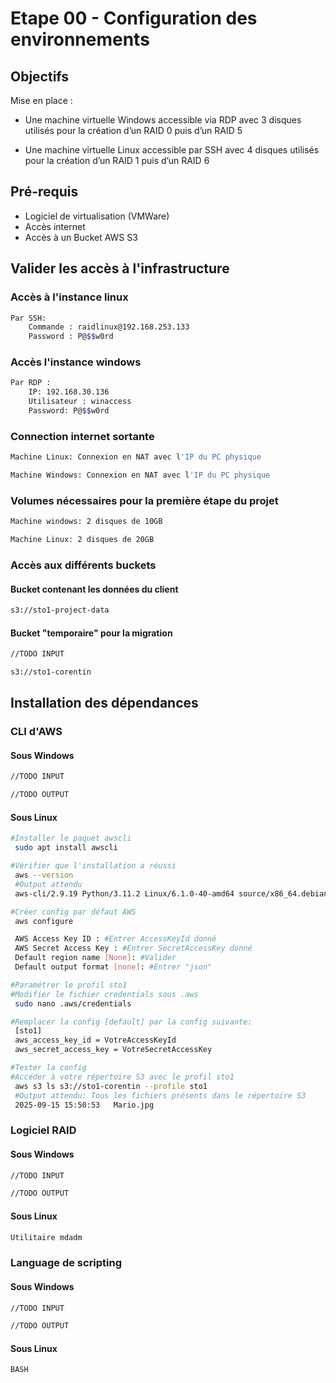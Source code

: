 # Etape 00 - Configuration des environnements

## Objectifs

Mise en place :

- Une machine virtuelle Windows accessible via RDP avec 3 disques utilisés pour la création d’un RAID 0 puis d’un RAID 5

- Une machine virtuelle Linux accessible par SSH avec 4 disques utilisés pour la création d’un RAID 1 puis d’un RAID 6

## Pré-requis

- Logiciel de virtualisation (VMWare)
- Accès internet
- Accès à un Bucket AWS S3


## Valider les accès à l'infrastructure

### Accès à l'instance linux



```bash
Par SSH: 
    Commande : raidlinux@192.168.253.133
    Password : P@$$w0rd

```

### Accès l'instance windows

```bash
Par RDP : 
    IP: 192.168.30.136
    Utilisateur : winaccess
    Password: P@$$w0rd

```

### Connection internet sortante

```bash
Machine Linux: Connexion en NAT avec l'IP du PC physique
```

```bash
Machine Windows: Connexion en NAT avec l'IP du PC physique
```

### Volumes nécessaires pour la première étape du projet

```bash
Machine windows: 2 disques de 10GB
```

```bash
Machine Linux: 2 disques de 20GB
```

### Accès aux différents buckets

#### Bucket contenant les données du client

```bash
s3://sto1-project-data
```

#### Bucket "temporaire" pour la migration

```bash
//TODO INPUT
```

```bash
s3://sto1-corentin
```

## Installation des dépendances

### CLI d'AWS

#### Sous Windows

```bash
//TODO INPUT
```

```bash
//TODO OUTPUT
```

#### Sous Linux

```bash
#Installer le paquet awscli
 sudo apt install awscli

#Vérifier que l'installation a réussi
 aws --version
 #Output attendu
 aws-cli/2.9.19 Python/3.11.2 Linux/6.1.0-40-amd64 source/x86_64.debian.12
```

```bash
#Créer config par défaut AWS
 aws configure

 AWS Access Key ID : #Entrer AccessKeyId donné
 AWS Secret Access Key : #Entrer SecretAccessKey donné
 Default region name [None]: #Valider
 Default output format [none]: #Entrer "json"
```
```bash
#Paramétrer le profil sto1
#Modifier le fichier credentials sous .aws
 sudo nano .aws/credentials

#Remplacer la config [default] par la config suivante:
 [sto1]
 aws_access_key_id = VotreAccessKeyId
 aws_secret_access_key = VotreSecretAccessKey

#Tester la config
#Accéder à votre répertoire S3 avec le profil sto1
 aws s3 ls s3://sto1-corentin --profile sto1
 #Output attendu: Tous les fichiers présents dans le répertoire S3
 2025-09-15 15:50:53   Mario.jpg
```
### Logiciel RAID

#### Sous Windows

```bash
//TODO INPUT
```

```bash
//TODO OUTPUT
```

#### Sous Linux

```bash
Utilitaire mdadm
```

### Language de scripting

#### Sous Windows

```bash
//TODO INPUT
```

```bash
//TODO OUTPUT
```

#### Sous Linux

```bash
BASH
```


